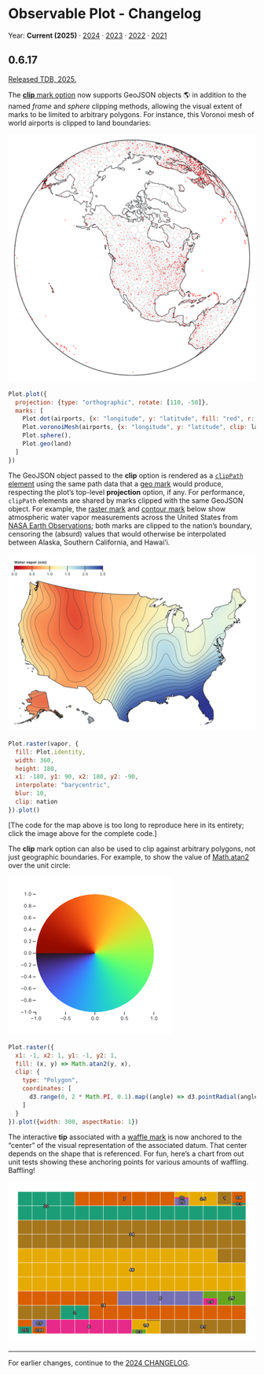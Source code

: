 # Observable Plot - Changelog

Year: **Current (2025)** · [2024](./CHANGELOG-2024.md) · [2023](./CHANGELOG-2023.md) · [2022](./CHANGELOG-2022.md) · [2021](./CHANGELOG-2021.md)

## 0.6.17

[Released TDB, 2025.](https://github.com/observablehq/plot/releases/tag/v0.6.17)

The [**clip** mark option](https://observablehq.com/plot/features/marks#clip) now supports GeoJSON objects 🌎 in addition to the named *frame* and *sphere* clipping methods, allowing the visual extent of marks to be limited to arbitrary polygons. For instance, this Voronoi mesh of world airports is clipped to land boundaries:

[<img src="./img/airports-clip-land.png" width="708" alt="a map of world airports with a voronoi mesh clipped to land">](XXXXX)

```js
Plot.plot({
  projection: {type: "orthographic", rotate: [110, -50]},
  marks: [
    Plot.dot(airports, {x: "longitude", y: "latitude", fill: "red", r: 1}),
    Plot.voronoiMesh(airports, {x: "longitude", y: "latitude", clip: land}),
    Plot.sphere(),
    Plot.geo(land)
  ]
})
```

The GeoJSON object passed to the **clip** option is rendered as a [`clipPath` element](https://developer.mozilla.org/en-US/docs/Web/SVG/Element/clipPath) using the same path data that a [geo mark](https://observablehq.com/plot/marks/geo) would produce, respecting the plot’s top-level **projection** option, if any. For performance, `clipPath` elements are shared by marks clipped with the same GeoJSON object. For example, the [raster mark](https://observablehq.com/plot/marks/raster) and [contour mark](https://observablehq.com/plot/marks/contour) below show atmospheric water vapor measurements across the United States from [NASA Earth Observations](https://neo.gsfc.nasa.gov/view.php?datasetId=MYDAL2_M_SKY_WV); both marks are clipped to the nation’s boundary, censoring the (absurd) values that would otherwise be interpolated between Alaska, Southern California, and Hawai’i.

[<img src="./img/vapor-clip-us.png" width="708" alt="a map of water vapor measurements">](XXXXX)

```js
Plot.raster(vapor, {
  fill: Plot.identity,
  width: 360,
  height: 180,
  x1: -180, y1: 90, x2: 180, y2: -90,
  interpolate: "barycentric",
  blur: 10,
  clip: nation
}).plot()
```

[The code for the map above is too long to reproduce here in its entirety; click the image above for the complete code.]

The **clip** mark option can also be used to clip against arbitrary polygons, not just geographic boundaries. For example, to show the value of [Math.atan2](https://developer.mozilla.org/en-US/docs/Web/JavaScript/Reference/Global_Objects/Math/atan2) over the unit circle:

[<img src="./img/unit-circle-atan2.png" width="332" alt="the value of Math.atan2 on the unit circle">](XXXXX)

```js
Plot.raster({
  x1: -1, x2: 1, y1: -1, y2: 1,
  fill: (x, y) => Math.atan2(y, x),
  clip: {
    type: "Polygon",
    coordinates: [
      d3.range(0, 2 * Math.PI, 0.1).map((angle) => d3.pointRadial(angle, 1))
    ]
  }
}).plot({width: 300, aspectRatio: 1})
```

The interactive **tip** associated with a [waffle mark](https://observablehq.com/plot/marks/waffle) is now anchored to the “center” of the visual representation of the associated datum. That center depends on the shape that is referenced. For fun, here’s a chart from out unit tests showing these anchoring points for various amounts of waffling. Baffling!

<img src="./img/waffle-pointer-fractional.png" width="672" alt="waffle mark with the anchor position of each datum marked with its value">

---

For earlier changes, continue to the [2024 CHANGELOG](./CHANGELOG-2024.md).
